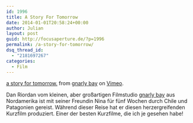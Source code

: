 ```yaml
---
id: 1996
title: A Story For Tomorrow
date: 2014-01-01T20:58:24+00:00
author: Julian
layout: post
guid: http://focusaperture.de/?p=1996
permalink: /a-story-for-tomorrow/
dsq_thread_id:
  - "2181697267"
categories:
  - Film
---
```

[a story for tomorrow.](http://vimeo.com/36519586) from [gnarly bay](http://vimeo.com/gnarlybay) on [Vimeo](https://vimeo.com).

Dan Riordan vom kleinen, aber großartigen Filmstudio [gnarly bay](http://gnarlybay.com/) aus Nordamerika ist mit seiner Freundin Nina für fünf Wochen durch Chile und Patagonien gereist. Während dieser Reise hat er diesen herzergreifenden Kurzfilm produziert. Einer der besten Kurzfilme, die ich je gesehen habe!